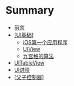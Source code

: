 # Summary

* [前言](README.md)
* [[UI基础]](ios开发第一个应用.md)
    * [iOS第一个应用程序](看.md)
    * [UIView](uiview.md)
    * [九宫格的算法](九宫格的算法.md)
* [UITableView](uitableview.md)
* [UI进阶](ui进阶.md)
* [[父子控制器]](父子控制器.md)

